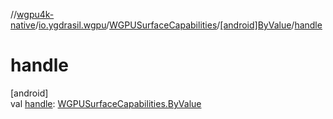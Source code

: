 //[wgpu4k-native](../../../../index.md)/[io.ygdrasil.wgpu](../../index.md)/[WGPUSurfaceCapabilities](../index.md)/[[android]ByValue](index.md)/[handle](handle.md)

# handle

[android]\
val [handle](handle.md): [WGPUSurfaceCapabilities.ByValue](../../../io.ygdrasil.wgpu.android/-w-g-p-u-surface-capabilities/-by-value/index.md)